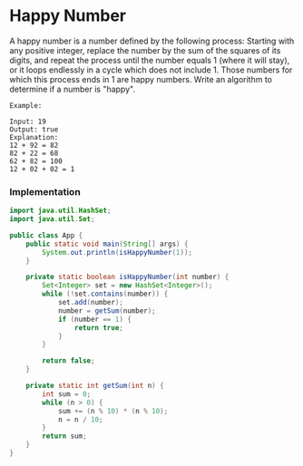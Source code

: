 # Happy Number

A happy number is a number defined by the following process: Starting with any positive integer, replace the number by the sum of the squares of its digits, and repeat the process until the number equals 1 (where it will stay), or it loops endlessly in a cycle which does not include 1. Those numbers for which this process ends in 1 are happy numbers. Write an algorithm to determine if a number is "happy".

```
Example: 

Input: 19
Output: true
Explanation: 
12 + 92 = 82
82 + 22 = 68
62 + 82 = 100
12 + 02 + 02 = 1
```

### Implementation

```java
import java.util.HashSet;
import java.util.Set;

public class App {
	public static void main(String[] args) {
		System.out.println(isHappyNumber(1));
	}

	private static boolean isHappyNumber(int number) {
		Set<Integer> set = new HashSet<Integer>();
		while (!set.contains(number)) {
			set.add(number);
			number = getSum(number);
			if (number == 1) {
				return true;
			}
		}

		return false;
	}

	private static int getSum(int n) {
		int sum = 0;
		while (n > 0) {
			sum += (n % 10) * (n % 10);
			n = n / 10;
		}
		return sum;
	}
}

```
